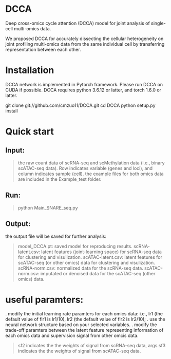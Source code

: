 # DCCA
Deep cross-omics cycle attention (DCCA) model for joint analysis of single-cell multi-omics data.

We proposed DCCA for accurately dissecting the cellular heterogeneity on joint profiling multi-omics data from the same individual cell by transferring representation between each other. 

# Installation

DCCA network is implemented in Pytorch framework. Please run DCCA on CUDA if possible. 
DCCA requires python 3.6.12 or latter, and torch 1.6.0 or latter. 

git clone git://github.com/cmzuo11/DCCA.git
cd DCCA
python setup.py install


# Quick start

## Input: 

> the raw count data of scRNA-seq and scMethylation data (i.e., binary scATAC-seq data). 
> Row indicates variable (genes and loci), and column indicates sample (cell).
> the example files for both omics data are included in the Example_test folder.

## Run: 

> python Main_SNARE_seq.py 

## Output:

the output file will be saved for further analysis:

> model_DCCA.pt: saved model for reproducing results.
> scRNA-latent.csv: latent features (joint-learning space) for scRNA-seq data for clustering and visulization.
> scATAC-latent.csv: latent features for scATAC-seq (or other omics) data for clustering and visulization.
> scRNA-norm.csv: normalized data for the scRNA-seq data.
> scATAC-norm.csv: imputated or denoised data for the scATAC-seq (other omics) data.

# useful paramters:
. modify the initial learning rate paramters for each omics data: i.e., lr1 (the default value of flr1 is lr1/10), lr2 (the default value of flr2 is lr2/10);
. use the neural network structure based on your selected variables.
. modify the trade-off paramters between the latent feature representing information of each omics data and supervision signal from other omcis data. 
> sf2 indicates the the weights of signal from scRNA-seq data, args.sf3 indicates the the weights of signal from scATAC-seq data.
